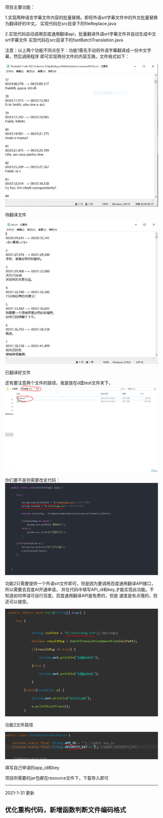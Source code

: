 项目主要功能：

1.实现两种语言字幕文件内容的批量替换。即将外语srt字幕文件中的外文批量替换为翻译好的中文。
  实现代码在src目录下的fileReplace.java
  

2.实现代码自动调用百度通用翻译api，批量翻译外语srt字幕文件并自动生成中文srt字幕文件
 实现代码在src目录下的fastBatchTranslation.java
 
注意：以上两个功能不同点在于：功能1需先手动将外语字幕翻译成一份中文字幕，然后调用程序
即可实现两份文件的内容互换。文件格式如下：

![image](https://github.com/JackLiDi/Java-/blob/main/img/1.PNG)

待翻译文件

![image](https://github.com/JackLiDi/Java-/blob/main/img/2.PNG)

已翻译好文件

还有要注意两个文件的路径，我是放在d盘test文件夹下，
![image](https://github.com/JackLiDi/Java-/blob/main/img/3.PNG)

你们要不是则需要改变代码：
![image](https://github.com/JackLiDi/Java-/blob/main/img/4.PNG)

功能2只需要提供一个外语srt文件即可，但是因为要调用百度通用翻译API接口，所以需要去百度AI开通申请，
并在代码中填写APi_id和key,才能实现此功能。不知道如何申请可自行百度，百度通用翻译API是免费的，但是
速度是有点慢的，但还可以接受。

![image](https://github.com/JackLiDi/Java-/blob/main/img/6.PNG)

功能2文件路径

![image](https://github.com/JackLiDi/Java-/blob/main/img/5.PNG)

填写自己申请的app_id和key

项目所需要的jar包都在resource文件下，下载导入即可

-----------------------------------------------------------------------------------------------
2021-1-31   更新

优化重构代码，新增函数判断文件编码格式
-----------------------------------------------------------------------------------------------


